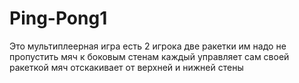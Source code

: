 # Ping-Pong1
Это мультиплеерная игра 
есть 2 игрока две ракетки им надо не пропустить мяч к боковым стенам каждый управляет сам своей ракеткой
мяч отскакивает от верхней и нижней стены
